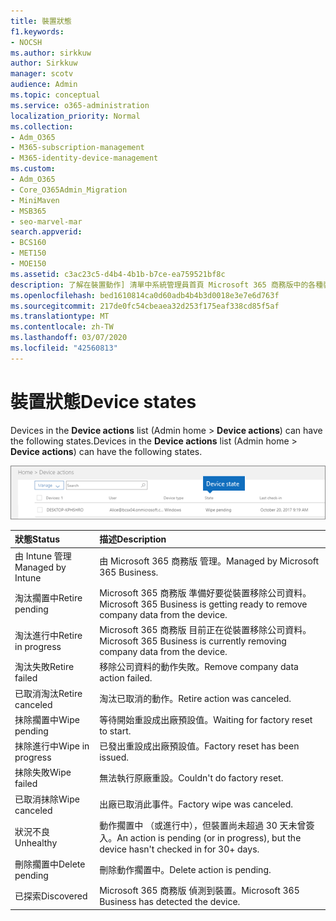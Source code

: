 ```yaml
---
title: 裝置狀態
f1.keywords:
- NOCSH
ms.author: sirkkuw
author: Sirkkuw
manager: scotv
audience: Admin
ms.topic: conceptual
ms.service: o365-administration
localization_priority: Normal
ms.collection:
- Adm_O365
- M365-subscription-management
- M365-identity-device-management
ms.custom:
- Adm_O365
- Core_O365Admin_Migration
- MiniMaven
- MSB365
- seo-marvel-mar
search.appverid:
- BCS160
- MET150
- MOE150
ms.assetid: c3ac23c5-d4b4-4b1b-b7ce-ea759521bf8c
description: 了解在裝置動作] 清單中系統管理員首頁 Microsoft 365 商務版中的各種裝置狀態。
ms.openlocfilehash: bed1610814ca0d60adb4b4b3d0018e3e7e6d763f
ms.sourcegitcommit: 217de0fc54cbeaea32d253f175eaf338cd85f5af
ms.translationtype: MT
ms.contentlocale: zh-TW
ms.lasthandoff: 03/07/2020
ms.locfileid: "42560813"
---
```

# <a name="device-states"></a><span data-ttu-id="2dc19-103">裝置狀態</span><span class="sxs-lookup"><span data-stu-id="2dc19-103">Device states</span></span>

<span data-ttu-id="2dc19-104">Devices in the **Device actions** list (Admin home \> **Device actions**) can have the following states.</span><span class="sxs-lookup"><span data-stu-id="2dc19-104">Devices in the **Device actions** list (Admin home \> **Device actions**) can have the following states.</span></span>
  
![In the Device actions list, you can see the Devices states.](../media/a621c47e-45d9-4e1a-beb9-c03254d40c1d.png)
  
|<span data-ttu-id="2dc19-106">**狀態**</span><span class="sxs-lookup"><span data-stu-id="2dc19-106">**Status**</span></span>|<span data-ttu-id="2dc19-107">**描述**</span><span class="sxs-lookup"><span data-stu-id="2dc19-107">**Description**</span></span>|
|:-----|:-----|
|<span data-ttu-id="2dc19-108">由 Intune 管理</span><span class="sxs-lookup"><span data-stu-id="2dc19-108">Managed by Intune</span></span>  <br/> |<span data-ttu-id="2dc19-109">由 Microsoft 365 商務版 管理。</span><span class="sxs-lookup"><span data-stu-id="2dc19-109">Managed by Microsoft 365 Business.</span></span>  <br/> |
|<span data-ttu-id="2dc19-110">淘汰擱置中</span><span class="sxs-lookup"><span data-stu-id="2dc19-110">Retire pending</span></span>  <br/> |<span data-ttu-id="2dc19-111">Microsoft 365 商務版 準備好要從裝置移除公司資料。</span><span class="sxs-lookup"><span data-stu-id="2dc19-111">Microsoft 365 Business is getting ready to remove company data from the device.</span></span>  <br/> |
|<span data-ttu-id="2dc19-112">淘汰進行中</span><span class="sxs-lookup"><span data-stu-id="2dc19-112">Retire in progress</span></span>  <br/> |<span data-ttu-id="2dc19-113">Microsoft 365 商務版 目前正在從裝置移除公司資料。</span><span class="sxs-lookup"><span data-stu-id="2dc19-113">Microsoft 365 Business is currently removing company data from the device.</span></span>  <br/> |
|<span data-ttu-id="2dc19-114">淘汰失敗</span><span class="sxs-lookup"><span data-stu-id="2dc19-114">Retire failed</span></span>  <br/> | <span data-ttu-id="2dc19-115">移除公司資料的動作失敗。</span><span class="sxs-lookup"><span data-stu-id="2dc19-115">Remove company data action failed.</span></span>  <br/> |
|<span data-ttu-id="2dc19-116">已取消淘汰</span><span class="sxs-lookup"><span data-stu-id="2dc19-116">Retire canceled</span></span>  <br/> |<span data-ttu-id="2dc19-117">淘汰已取消的動作。</span><span class="sxs-lookup"><span data-stu-id="2dc19-117">Retire action was canceled.</span></span>  <br/> |
|<span data-ttu-id="2dc19-118">抹除擱置中</span><span class="sxs-lookup"><span data-stu-id="2dc19-118">Wipe pending</span></span>  <br/> |<span data-ttu-id="2dc19-119">等待開始重設成出廠預設值。</span><span class="sxs-lookup"><span data-stu-id="2dc19-119">Waiting for factory reset to start.</span></span>  <br/> |
|<span data-ttu-id="2dc19-120">抹除進行中</span><span class="sxs-lookup"><span data-stu-id="2dc19-120">Wipe in progress</span></span>  <br/> |<span data-ttu-id="2dc19-121">已發出重設成出廠預設值。</span><span class="sxs-lookup"><span data-stu-id="2dc19-121">Factory reset has been issued.</span></span>  <br/> |
|<span data-ttu-id="2dc19-122">抹除失敗</span><span class="sxs-lookup"><span data-stu-id="2dc19-122">Wipe failed</span></span>  <br/> |<span data-ttu-id="2dc19-123">無法執行原廠重設。</span><span class="sxs-lookup"><span data-stu-id="2dc19-123">Couldn't do factory reset.</span></span>  <br/> |
|<span data-ttu-id="2dc19-124">已取消抹除</span><span class="sxs-lookup"><span data-stu-id="2dc19-124">Wipe canceled</span></span>  <br/> |<span data-ttu-id="2dc19-125">出廠已取消此事件。</span><span class="sxs-lookup"><span data-stu-id="2dc19-125">Factory wipe was canceled.</span></span>  <br/> |
|<span data-ttu-id="2dc19-126">狀況不良</span><span class="sxs-lookup"><span data-stu-id="2dc19-126">Unhealthy</span></span>  <br/> |<span data-ttu-id="2dc19-127">動作擱置中 （或進行中），但裝置尚未超過 30 天未曾簽入。</span><span class="sxs-lookup"><span data-stu-id="2dc19-127">An action is pending (or in progress), but the device hasn't checked in for 30+ days.</span></span>  <br/> |
|<span data-ttu-id="2dc19-128">刪除擱置中</span><span class="sxs-lookup"><span data-stu-id="2dc19-128">Delete pending</span></span>  <br/> |<span data-ttu-id="2dc19-129">刪除動作擱置中。</span><span class="sxs-lookup"><span data-stu-id="2dc19-129">Delete action is pending.</span></span>  <br/> |
|<span data-ttu-id="2dc19-130">已探索</span><span class="sxs-lookup"><span data-stu-id="2dc19-130">Discovered</span></span>  <br/> |<span data-ttu-id="2dc19-131">Microsoft 365 商務版 偵測到裝置。</span><span class="sxs-lookup"><span data-stu-id="2dc19-131">Microsoft 365 Business has detected the device.</span></span>  <br/> |
   
